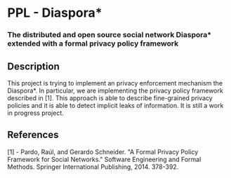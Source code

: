 # PPL - Diaspora* 
### The distributed and open source social network Diaspora* extended with a formal privacy policy framework

## Description

This project is trying to implement an privacy enforcement mechanism
the Diaspora*. In particular, we are implementing the privacy policy
framework described in [1]. This approach is able to describe
fine-grained privacy policies and it is able to detect implicit leaks
of information. It is still a work in progress project.

## References

[1] - Pardo, Raúl, and Gerardo Schneider. "A Formal Privacy Policy
Framework for Social Networks." Software Engineering and Formal
Methods. Springer International Publishing, 2014. 378-392.

<!-- **master:** [![Build Status master](https://secure.travis-ci.org/diaspora/diaspora.png?branch=master)](http://travis-ci.org/diaspora/diaspora) -->
<!-- **develop:** [![Build Status develop](https://secure.travis-ci.org/diaspora/diaspora.png?branch=develop)](http://travis-ci.org/diaspora/diaspora) | -->
<!-- [![Dependency Status](https://gemnasium.com/diaspora/diaspora.png?travis)](https://gemnasium.com/diaspora/diaspora) -->
<!-- [![Code Climate](https://codeclimate.com/github/diaspora/diaspora.png)](https://codeclimate.com/github/diaspora/diaspora) -->

<!-- [Project site](https://diasporafoundation.org) | -->
<!-- [Wiki](https://wiki.diasporafoundation.org) | -->
<!-- [Bugtracker](http://github.com/diaspora/diaspora/issues) | -->
<!-- [Discussions](https://www.loomio.org/groups/194) | -->
<!-- [Mailing lists](https://wiki.diasporafoundation.org/How_We_Communicate#Mailing_Lists) | -->
<!-- [License](/COPYRIGHT) | -->
<!-- [Authors](https://github.com/diaspora/diaspora/contributors) -->

<!-- ## Installation -->


<!-- You don't have to install diaspora* to use the network. There are many servers connected to diaspora*s network which are open to anyone, and you can create an account on one of these servers. Have a look at our [tips for finding a home](https://wiki.diasporafoundation.org/Choosing_a_pod), or you can just go straight to the [list of open servers](http://podupti.me) to sign up. -->

<!-- Want to own your data and install diaspora*? Whether you just want to try it out, want to install it on your server or want to contribute and need a development setup, our [installation guides](https://wiki.diasporafoundation.org/Installation) will get you started! -->

<!-- ## Questions? -->

<!-- Have a look at our FAQs [for users](https://wiki.diasporafoundation.org/FAQ_for_users), [for pod administrators](https://wiki.diasporafoundation.org/FAQ_for_pod_maintainers) or [for developers](https://wiki.diasporafoundation.org/FAQ_for_developers). -->

<!-- Still haven't found an answer? Talk to us! Read [how we communicate](https://wiki.diasporafoundation.org/How_we_communicate). We're here to answer all your questions. -->

<!-- ## Contribute -->

<!-- To keep diaspora*  growing and improving we need all help we can get. Whether you can contribute [code](https://wiki.diasporafoundation.org/Getting_started_with_contributing), [ideas](https://wiki.diasporafoundation.org/How_we_communicate#Loomio), [translations](https://wiki.diasporafoundation.org/Contribute_translations), [bug reports](https://wiki.diasporafoundation.org/How_to_report_a_bug) or simply extend the community as a [helpful user](https://wiki.diasporafoundation.org/Welcoming_committee) or [pod administrator](https://wiki.diasporafoundation.org/Installation), your help is welcome! -->

<!-- ## Security -->

<!-- Found a security issue? Please disclose it responsibly. We have a team of developers listening to [security@diasporafoundation.org](mailto:security@diasporafoundation.org). The PGP fingerprint is [AB0D AB02 0FC5 D398 03AB 3CE1 6F70 243F 27AD 886A](http://pgp.mit.edu:11371/pks/lookup?op=get&search=0x6F70243F27AD886A) -->

